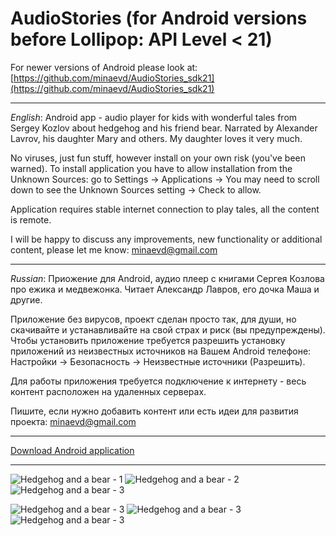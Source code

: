 # AudioStories (for Android versions before Lollipop: API Level < 21)

For newer versions of Android please look at: [https://github.com/minaevd/AudioStories_sdk21](https://github.com/minaevd/AudioStories_sdk21)

---

_English_: Android app - audio player for kids with wonderful tales from Sergey Kozlov about hedgehog and his friend bear. Narrated by Alexander Lavrov, his daughter Mary and others. My daughter loves it very much. 

No viruses, just fun stuff, however install on your own risk (you've been warned). To install application you have to allow installation from the Unknown Sources: go to Settings -> Applications -> You may need to scroll down to see the Unknown Sources setting -> Check to allow.

Application requires stable internet connection to play tales, all the content is remote.

I will be happy to discuss any improvements, new functionality or additional content, please let me know: [minaevd@gmail.com](mailto:minaevd@gmail.com)

---

_Russian_: Приожение для Android, аудио плеер с книгами Сергея Козлова про ежика и медвежонка. Читает Александр Лавров, его дочка Маша и другие.

Приложение без вирусов, проект сделан просто так, для души, но скачивайте и устанавливайте на свой страх и риск (вы предупреждены). Чтобы установить приложение требуется разрешить установку приложений из неизвестных источников на Вашем Android телефоне: Настройки -> Безопасность -> Неизвестные источники (Разрешить).

Для работы приложения требуется подключение к интернету - весь контент расположен на удаленных серверах.

Пишите, если нужно добавить контент или есть идеи для развития проекта: [minaevd@gmail.com](mailto:minaevd@gmail.com)

---

[Download Android application](tales.verbery.com/AudioStories.apk)

---

![Hedgehog and a bear - 1](http://tales.verbery.com/art/res/mipmap-xxxhdpi/album1.png)
![Hedgehog and a bear - 2](http://tales.verbery.com/art/res/mipmap-xxxhdpi/album2.png)
![Hedgehog and a bear - 3](http://tales.verbery.com/art/res/mipmap-xxxhdpi/album3.png)


![Hedgehog and a bear - 3](http://tales.verbery.com/art/res/mipmap-xxxhdpi/1_2.png)
![Hedgehog and a bear - 3](http://tales.verbery.com/art/res/mipmap-xxxhdpi/1_3.png)
![Hedgehog and a bear - 3](http://tales.verbery.com/art/res/mipmap-xxxhdpi/1_4.png)
